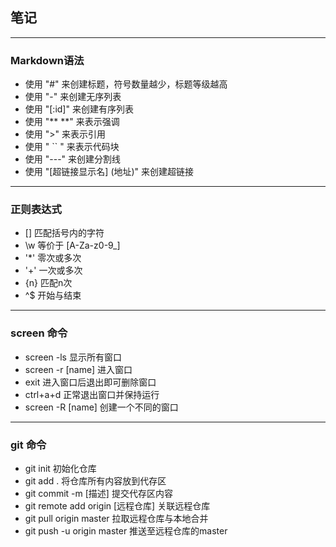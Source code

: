 ## 笔记
---
### Markdown语法
- 使用 "#" 来创建标题，符号数量越少，标题等级越高
- 使用 "-" 来创建无序列表
- 使用 "[:id]" 来创建有序列表
- 使用 "** **" 来表示强调
- 使用 ">" 来表示引用
- 使用 " `` " 来表示代码块
- 使用 "---" 来创建分割线
- 使用 "[超链接显示名] (地址)" 来创建超链接
---
### 正则表达式
- [] 匹配括号内的字符
- \w 等价于 [A-Za-z0-9_]
- '*' 零次或多次
- '+' 一次或多次
- {n} 匹配n次
- ^$ 开始与结束
---
### screen 命令
- screen -ls 显示所有窗口
- screen -r [name] 进入窗口
- exit 进入窗口后退出即可删除窗口
- ctrl+a+d 正常退出窗口并保持运行
- screen -R [name] 创建一个不同的窗口
---
### git 命令
- git init 初始化仓库
- git add . 将仓库所有内容放到代存区
- git commit -m [描述] 提交代存区内容
- git remote add origin [远程仓库] 关联远程仓库
- git pull origin master 拉取远程仓库与本地合并
- git push -u origin master 推送至远程仓库的master
